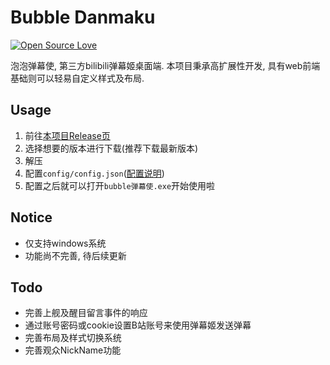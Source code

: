 # Bubble Danmaku
[![Open Source Love](https://badges.frapsoft.com/os/v1/open-source.svg?v=103)](https://github.com/ellerbrock/open-source-badge/)  

泡泡弹幕使, 第三方bilibili弹幕姬桌面端. 本项目秉承高扩展性开发, 具有web前端基础则可以轻易自定义样式及布局.  

## Usage
1. 前往[本项目Release页](https://github.com/HHHHhgqcdxhg/bubble-danmaku/releases)  
2. 选择想要的版本进行下载(推荐下载最新版本)  
3. 解压  
4. 配置```config/config.json```([配置说明](https://github.com/HHHHhgqcdxhg/bubble-danmaku/blob/master/docs/configDoc.md))  
5. 配置之后就可以打开```bubble弹幕使.exe```开始使用啦  

## Notice
- 仅支持windows系统  
- 功能尚不完善, 待后续更新  

## Todo
- 完善上舰及醒目留言事件的响应  
- 通过账号密码或cookie设置B站账号来使用弹幕姬发送弹幕  
- 完善布局及样式切换系统  
- 完善观众NickName功能  
